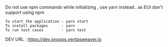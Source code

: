 Do not use npm commands while initializing , use yarn instead.. as EUI don't support using npm 

    To start the application - yarn start
    To install packages      - yarn 
    To run test cases        - yarn test

DEV URL : https://dev.snoops.veritasweaver.io

